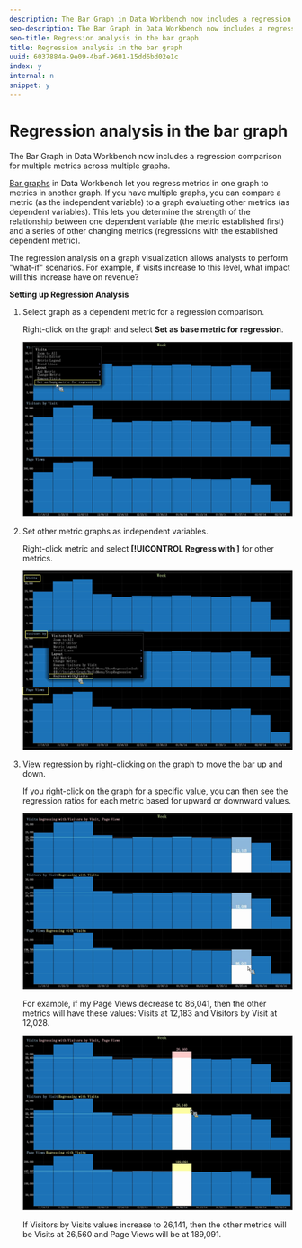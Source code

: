 ```yaml
---
description: The Bar Graph in Data Workbench now includes a regression comparison for multiple metrics across multiple graphs.
seo-description: The Bar Graph in Data Workbench now includes a regression comparison for multiple metrics across multiple graphs.
seo-title: Regression analysis in the bar graph
title: Regression analysis in the bar graph
uuid: 6037884a-9e09-4baf-9601-15dd6bd02e1c
index: y
internal: n
snippet: y
---
```


# Regression analysis in the bar graph

The Bar Graph in Data Workbench now includes a regression comparison for multiple metrics across multiple graphs.

[Bar graphs](http://marketing.adobe.com/resources/help/en_US/insight/client/?f=c_graphs) in Data Workbench let you regress metrics in one graph to metrics in another graph. If you have multiple graphs, you can compare a metric (as the independent variable) to a graph evaluating other metrics (as dependent variables). This lets you determine the strength of the relationship between one dependent variable (the metric established first) and a series of other changing metrics (regressions with the established dependent metric).

The regression analysis on a graph visualization allows analysts to perform "what-if" scenarios. For example, if visits increase to this level, what impact will this increase have on revenue?

**Setting up Regression Analysis**

1. Select graph as a dependent metric for a regression comparison.

   Right-click on the graph and select **Set as base metric for regression**.

   ![](assets/c_graph_regression_1.png)

1. Set other metric graphs as independent variables.

   Right-click metric and select **[!UICONTROL Regress with <base metric name>]** for other metrics.

   ![](assets/c_graph_regression.png)

1. View regression by right-clicking on the graph to move the bar up and down.

   If you right-click on the graph for a specific value, you can then see the regression ratios for each metric based for upward or downward values.

   ![](assets/c_graph_regression_2.png)

   For example, if my Page Views decrease to 86,041, then the other metrics will have these values: Visits at 12,183 and Visitors by Visit at 12,028.

   ![](assets/c_graph_regression_3.png)

   If Visitors by Visits values increase to 26,141, then the other metrics will be Visits at 26,560 and Page Views will be at 189,091.

